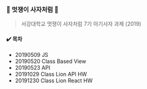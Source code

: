 ### :lion: 멋쟁이 사자처럼 :lion:

> 서강대학교 멋쟁이 사자처럼 7기 아기사자 과제 (2019)



#### :heavy_check_mark: 목차

- 20190509 JS
- 20190520 Class Based View
- 20190523 API
- 20191029 Class Lion API HW
- 20191230 Class Lion React HW

